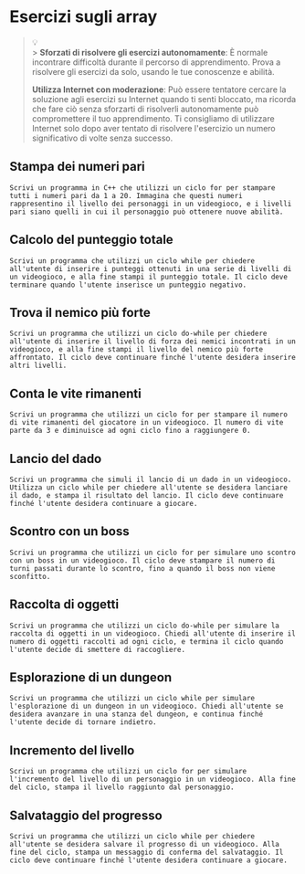 # Esercizi sugli array

> :bulb: <br> > **Sforzati di risolvere gli esercizi autonomamente**: È normale
> incontrare difficoltà durante il percorso di apprendimento. Prova a risolvere gli
> esercizi da solo, usando le tue conoscenze e abilità.
>
> **Utilizza Internet con moderazione**: Può essere tentatore cercare la soluzione agli
> esercizi su Internet quando ti senti bloccato, ma ricorda che fare ciò senza
> sforzarti di risolverli autonomamente può compromettere il tuo apprendimento. Ti
> consigliamo di utilizzare Internet solo dopo aver tentato di risolvere
> l'esercizio un numero significativo di volte senza successo.

## Stampa dei numeri pari

    Scrivi un programma in C++ che utilizzi un ciclo for per stampare tutti i numeri pari da 1 a 20. Immagina che questi numeri rappresentino il livello dei personaggi in un videogioco, e i livelli pari siano quelli in cui il personaggio può ottenere nuove abilità.

## Calcolo del punteggio totale

    Scrivi un programma che utilizzi un ciclo while per chiedere all'utente di inserire i punteggi ottenuti in una serie di livelli di un videogioco, e alla fine stampi il punteggio totale. Il ciclo deve terminare quando l'utente inserisce un punteggio negativo.

## Trova il nemico più forte

    Scrivi un programma che utilizzi un ciclo do-while per chiedere all'utente di inserire il livello di forza dei nemici incontrati in un videogioco, e alla fine stampi il livello del nemico più forte affrontato. Il ciclo deve continuare finché l'utente desidera inserire altri livelli.

## Conta le vite rimanenti

    Scrivi un programma che utilizzi un ciclo for per stampare il numero di vite rimanenti del giocatore in un videogioco. Il numero di vite parte da 3 e diminuisce ad ogni ciclo fino a raggiungere 0.

## Lancio del dado

    Scrivi un programma che simuli il lancio di un dado in un videogioco. Utilizza un ciclo while per chiedere all'utente se desidera lanciare il dado, e stampa il risultato del lancio. Il ciclo deve continuare finché l'utente desidera continuare a giocare.

## Scontro con un boss

    Scrivi un programma che utilizzi un ciclo for per simulare uno scontro con un boss in un videogioco. Il ciclo deve stampare il numero di turni passati durante lo scontro, fino a quando il boss non viene sconfitto.

## Raccolta di oggetti

    Scrivi un programma che utilizzi un ciclo do-while per simulare la raccolta di oggetti in un videogioco. Chiedi all'utente di inserire il numero di oggetti raccolti ad ogni ciclo, e termina il ciclo quando l'utente decide di smettere di raccogliere.

## Esplorazione di un dungeon

    Scrivi un programma che utilizzi un ciclo while per simulare l'esplorazione di un dungeon in un videogioco. Chiedi all'utente se desidera avanzare in una stanza del dungeon, e continua finché l'utente decide di tornare indietro.

## Incremento del livello

    Scrivi un programma che utilizzi un ciclo for per simulare l'incremento del livello di un personaggio in un videogioco. Alla fine del ciclo, stampa il livello raggiunto dal personaggio.

## Salvataggio del progresso

    Scrivi un programma che utilizzi un ciclo while per chiedere all'utente se desidera salvare il progresso di un videogioco. Alla fine del ciclo, stampa un messaggio di conferma del salvataggio. Il ciclo deve continuare finché l'utente desidera continuare a giocare.